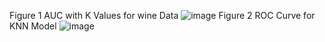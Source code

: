 
Figure 1
AUC with K Values for wine Data
![image](https://github.com/kabiratnas/KNN-Modelling/assets/153971340/4b8d40a7-5cb4-4895-b8e5-034db7146a77)
Figure 2
ROC Curve for KNN Model
![image](https://github.com/kabiratnas/KNN-Modelling/assets/153971340/2c2d1be3-d7e1-45a0-9f99-e7f93bc19638)
